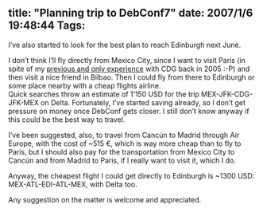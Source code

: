 title: "Planning trip to DebConf7"
date: 2007/1/6 19:48:44
Tags: 
---
<p>I&#8217;ve also started to look for the best plan to reach Edinburgh next June.</p>

<p>I don&#8217;t think I&#8217;ll fly directly from Mexico City, since I want to visit Paris (in spite of my <a target="_blank" href="http://www.damog.net/20050707/in-finland/">previous and only experience</a> with CDG back in 2005 :-P) and then visit a nice friend in Bilbao. Then I could fly from there to Edinburgh or some place nearby with a cheap flights airline.<br/>
Quick searches throw an estimate of 1&#8217;150 USD for the trip MEX-JFK-CDG-JFK-MEX on Delta. Fortunately, I&#8217;ve started saving already, so I don&#8217;t get pressure on money once DebConf gets closer. I still don&#8217;t know anyway if this could be the best way to travel.</p>

<p>I&#8217;ve been suggested, also, to travel from Cancún to Madrid through Air Europe, with the cost of ~515&#160;€, which is way more cheap than to fly to Paris, but I should also pay for the transportation from Mexico City to Cancún and from Madrid to Paris, if I really want to visit it, which I do.</p>

<p>Anyway, the cheapest flight I could get directly to Edinburgh is ~1300 USD: MEX-ATL-EDI-ATL-MEX, with Delta too.</p>

<p>Any suggestion on the matter is welcome and appreciated.</p>
